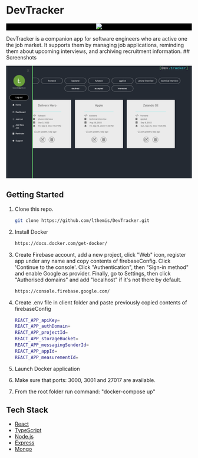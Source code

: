 # DevTracker

<p align="center" style="background-color: black">
  <img src="client/src/assets/DevTrackerLogo.png" width="200"/>
</p>
DevTracker is a companion app for software engineers who are active one the job market. It supports them by managing job applications, reminding them about upcoming interviews, and archiving recruitment information. 
## Screenshots

<p align="center">
  <img src="./client/public/DevTracker.png" alt="appPhoto" />
</p>

## Getting Started

1. Clone this repo.

    ```bash
    git clone https://github.com/lthemis/DevTracker.git
    ```

2. Install Docker

    ```bash
    https://docs.docker.com/get-docker/
    ```
3. Create Firebase account, add a new project, click "Web" icon, register app under any name and copy contents of firebaseConfig. Click 'Continue to the console'. Click "Authentication", then "Sign-in method" and enable Google as provider. Finally, go to Settings, then click "Authorised domains" and add "localhost" if it's not there by default. 

    ```bash
    https://console.firebase.google.com/
    ```


4. Create .env file in client folder and paste previously copied contents of firebaseConfig

    ```bash
    REACT_APP_apiKey=
    REACT_APP_authDomain=
    REACT_APP_projectId=
    REACT_APP_storageBucket=
    REACT_APP_messagingSenderId=
    REACT_APP_appId=
    REACT_APP_measurementId=
    ```

5. Launch Docker application

6. Make sure that ports: 3000, 3001 and 27017 are available. 

7. From the root folder run command: "docker-compose up"

## Tech Stack

* [React](https://reactjs.org/)
* [TypeScript](https://www.typescriptlang.org/)
* [Node.js](https://nodejs.org/)
* [Express](https://expressjs.com/)
* [Mongo](https://www.mongodb.com/)
